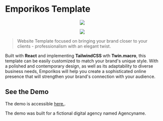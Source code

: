 # Emporikos Template

<p align="center">
  <img src="https://i.postimg.cc/tJrvXh9V/Emporikos-Logo.png">
</p>
<p align="center">
  <img src="https://i.postimg.cc/L8MJLB0t/Screenshot-2022-12-26-at-15-57-34.png">
</p>

> Website Template focused on bringing your brand closer to your clients - professionalism with an elegant twist.

Built with **React** and implementing **TailwindCSS** wth **Twin.macro**, this template can be easily customized to match your brand's unique style. With a polished and contemporary design, as well as its adaptability to diverse business needs, Emporikos will help you create a sophisticated online presence that will strengthen your brand's connection with your audience.

## See the Demo

The demo is accessible [here.](https://mxptx22.github.io/emporikos-template/).

The demo was built for a fictional digital agency named Agencyname.
